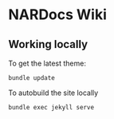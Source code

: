 # NARDocs Wiki


## Working locally

To get the latest theme:

```
bundle update
```

To autobuild the site locally

```
bundle exec jekyll serve
```

